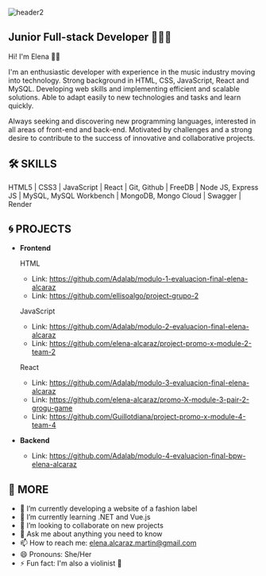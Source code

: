 ![header2](https://github.com/elena-alcaraz/elena-alcaraz/assets/156465486/2dc05a87-b3c9-4293-8409-82babea0bd50)
## Junior Full-stack Developer 👩🏻‍💻

Hi! I'm Elena 👋🏼

I'm an enthusiastic developer with experience in the music industry moving into technology. Strong background in HTML, CSS, JavaScript, React and MySQL. Developing web skills and implementing efficient and scalable solutions. Able to adapt easily to new technologies and tasks and learn quickly. 

Always seeking and discovering new programming languages, interested in all areas of front-end and back-end. Motivated by challenges and a strong desire to contribute to the success of innovative and collaborative projects.

## 🛠️ SKILLS

HTML5 | CSS3 | JavaScript | React | Git, Github | FreeDB | Node JS, Express JS | MySQL, MySQL Workbench | MongoDB, Mongo Cloud | Swagger | Render

## 🌀 PROJECTS
- **Frontend**

  HTML
  + Link: https://github.com/Adalab/modulo-1-evaluacion-final-elena-alcaraz
  + Link: https://github.com/ellisoalgo/project-grupo-2

  JavaScript
  + Link: https://github.com/Adalab/modulo-2-evaluacion-final-elena-alcaraz
  + Link: https://github.com/elena-alcaraz/project-promo-x-module-2-team-2
  
  React
  + Link: https://github.com/Adalab/modulo-3-evaluacion-final-elena-alcaraz
  + Link: https://github.com/elena-alcaraz/promo-X-module-3-pair-2-grogu-game
  + Link: https://github.com/Guillotdiana/project-promo-x-module-4-team-4

- **Backend**
  + Link: https://github.com/Adalab/modulo-4-evaluacion-final-bpw-elena-alcaraz


## 💫 MORE

- 🔭 I’m currently developing a website of a fashion label
- 🌱 I’m currently learning .NET and Vue.js
- 👯 I’m looking to collaborate on new projects 
- 💬 Ask me about anything you need to know
- 📫 How to reach me: elena.alcaraz.martin@gmail.com
- 😄 Pronouns: She/Her
- ⚡ Fun fact: I'm also a violinist 🎻



